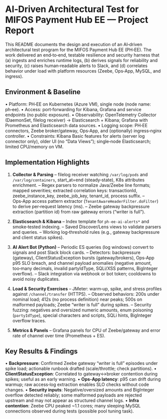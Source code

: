 # AI‑Driven Architectural Test for MIFOS Payment Hub EE — Project Report


This README documents the design and execution of an AI‑driven architectural test program for the MIFOS Payment Hub EE (PH‑EE). 
The work delivered an end‑to‑end, testable resilience and security harness that (a) ingests and enriches runtime logs, (b) derives 
signals for reliability and security, (c) raises human‑readable alerts to Slack, and (d) correlates behavior under load with 
platform resources (Zeebe, Ops‑App, MySQL, and ingress).

## Environment & Baseline

• Platform: PH‑EE on Kubernetes (Azure VM), single node (node name: ph‑ee). 
• Access: port‑forwarding for Kibana, Grafana and service endpoints (no public exposure). 
• Observability: OpenTelemetry Collector (DaemonSet, filelog receiver) → Elasticsearch + Kibana; Grafana with Prometheus and Elasticsearch data sources. 
• Logging scope: PH‑EE connectors, Zeebe broker/gateway, Ops‑App, and (optionally) ingress‑nginx controller. 
• Constraints: Kibana Basic features for alerts (server log connector only), older UI (no “Data Views”); single‑node Elasticsearch; limited CPU/memory on VM.

## Implementation Highlights

1) **Collector & Parsing**
   – filelog receiver watching `/var/log/pods` and `/var/log/containers`, start_at=end (steady‑state), K8s attributes enrichment. 
   – Regex parsers to normalize Java/Zeebe line formats; mapped severities; extracted correlation keys:
      transactionId, zeebe_instance_key, zeebe_job_key, tenant_id, process suffix. 
   – Ops‑App access pattern extractor (`TenantAwareHeaderFilter.doFilter`) to derive per‑request latency (ms). 
   – Zeebe gateway backpressure extraction (partition id) from raw gateway errors (“writer is full”).

2) **Elasticsearch & Kibana**
   – Index template for `ph‑ee‑ai‑alerts*` and smoke‑tested indexing. 
   – Saved Discover/Lens views to validate parsers and queries. 
   – Working log‑threshold rules (e.g., gateway backpressure and client status spikes).

3) **AI Alert Bot (Python)**
   – Periodic ES queries (log windows) convert to signals and post Slack block cards.
   – Detectors: backpressure (gateway), ClientStatusException bursts (gateway/brokers), Ops‑App p95 SLO breach, and channel payload anomalies 
     (negative amount, too‑many decimals, invalid partyIdType, SQLi/XSS patterns, BigInteger overflow). 
   – Slack integration via webhook or bot token; cooldowns to avoid noisy duplicates.

4) **Load & Security Exercises**
   – JMeter: warm‑up, spike, and stress profiles against `/channel/transfer` (HTTPS). 
   – Observed behaviors: 200s under nominal load; 412s (no process definition) near peaks; 500s on malformed payloads; Zeebe “writer is full” during spikes. 
   – Security fuzzing: negatives and oversized numeric amounts, enum poisoning (`partyIdType`), special characters and scripts, SQLi hints, BigInteger overflow traces.

5) **Metrics & Panels**
   – Grafana panels for CPU of Zeebe/gateway and error rate of channel over time (Prometheus + ES).

## Key Results & Findings

• **Backpressure**: Confirmed Zeebe gateway “writer is full” episodes under spike load; actionable runbook drafted (scale/throttle; check partitions). 
• **ClientStatusException**: Correlated to gateway↔broker contention during spikes; useful as an early warning. 
• **Ops‑App latency**: p95 can drift during warmup; raw access‑log extraction enables SLO checks without code changes. 
• **Security inputs**: Negative/oversized amounts and BigInteger overflow detected reliably; some malformed payloads are rejected upstream and may not appear as structured channel logs.
• **Infra contention**: Zeebe CPU peaked ~1.1 cores; many sleeping MySQL connections observed during tests (possible pool tuning task).




